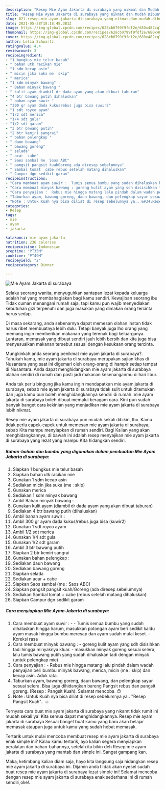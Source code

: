 ```yaml
---
description: "Resep Mie Ayam Jakarta di surabaya yang nikmat dan Mudah Dibuat"
title: "Resep Mie Ayam Jakarta di surabaya yang nikmat dan Mudah Dibuat"
slug: 821-resep-mie-ayam-jakarta-di-surabaya-yang-nikmat-dan-mudah-dibuat
date: 2021-05-28T18:18:48.381Z
image: https://img-global.cpcdn.com/recipes/628cb0799f9fdf2e/680x482cq70/mie-ayam-jakarta-di-surabaya-foto-resep-utama.jpg
thumbnail: https://img-global.cpcdn.com/recipes/628cb0799f9fdf2e/680x482cq70/mie-ayam-jakarta-di-surabaya-foto-resep-utama.jpg
cover: https://img-global.cpcdn.com/recipes/628cb0799f9fdf2e/680x482cq70/mie-ayam-jakarta-di-surabaya-foto-resep-utama.jpg
author: Lelia Schwartz
ratingvalue: 4.4
reviewcount: 3
recipeingredient:
- "1 bungkus mie telur basah"
- " bahan utk racikan mie"
- "1 sdm kecap asin"
- " micin jika suka me  skip"
- " merica"
- "1 sdm minyak bawang"
- " Bahan minyak bawang "
- " kulit ayam diambil dr dada ayam yang akan dibuat taburan"
- "4 btr bawang putih dihaluskan"
- " bahan ayam suwir "
- "300 gr ayam dada kukusrebus juga bisa suwir2"
- "1 sdt royco ayam"
- "1/2 sdt merica"
- "1/4 sdt gula"
- "1/2 sdt garam"
- "3 btr bawang putih"
- "2 btr kemiri sangrai"
- " bahan pelengkap "
- " daun bawang"
- " bawang goreng"
- " selada"
- " acar  cabe"
- " Saos sambal me  Saos ABC"
- " pangsit pangsit kuahGoreng ada diresep sebelumnya"
- " Sambal tomat  cabe rebus setelah matang dihaluskan"
- " Campur dgn sedikit garam"
recipeinstructions:
- "Cara membuat ayam suwir :  Tumis semua bumbu yang sudah dihaluskan hingga harum, masukkan potongan ayam beri sedikit kaldu ayam masak hingga bumbu meresap dan ayam sudah mulai keset.  Koreksi rasa"
- "Cara membuat minyak bawang : goreng kulit ayam yang sdh disisihkan tadi hingga minyaknya kluar. masukkan minyak goreng sesuai selera, lalu tumis bawang putih yang sudah dihaluskan tadi dengan minyak (untuk pelengkap mie)"
- "Cara penyajian :  Rebus mie hingga matang lalu pindah dalam wadah penyajian beri bumbu minyak bawang, merica, micin (me : skip) dan kecap asin. Aduk rata."
- "Taburkan ayam, bawang goreng, daun bawang, dan pelengkap sayur sesuai selera. Bisa juga dihidangkan bareng Pangsit rebus dan pangsit goreng. (Resep : Pangsit Kuah). Selamat mencoba. 😉"
- "Note : Untuk Kuah nya bisa diliat di resep sebelumnya ya.. &#34;Resep Pangsit Kuah&#34;.. ☺"
categories:
- Resep
tags:
- mie
- ayam
- jakarta

katakunci: mie ayam jakarta 
nutrition: 236 calories
recipecuisine: Indonesian
preptime: "PT35M"
cooktime: "PT49M"
recipeyield: "2"
recipecategory: Dinner

---
```



![Mie Ayam Jakarta di surabaya](https://img-global.cpcdn.com/recipes/628cb0799f9fdf2e/680x482cq70/mie-ayam-jakarta-di-surabaya-foto-resep-utama.jpg)

Selaku seorang wanita, menyuguhkan santapan lezat kepada keluarga adalah hal yang membahagiakan bagi kamu sendiri. Kewajiban seorang ibu Tidak cuman menangani rumah saja, tapi kamu pun wajib menyediakan kebutuhan gizi terpenuhi dan juga masakan yang dimakan orang tercinta harus sedap.

Di masa  sekarang, anda sebenarnya dapat memesan olahan instan tidak harus ribet membuatnya lebih dulu. Tetapi banyak juga lho orang yang memang ingin memberikan makanan yang terenak bagi keluarganya. Lantaran, memasak yang dibuat sendiri jauh lebih bersih dan kita juga bisa menyesuaikan makanan tersebut sesuai dengan kesukaan orang tercinta. 



Mungkinkah anda seorang penikmat mie ayam jakarta di surabaya?. Tahukah kamu, mie ayam jakarta di surabaya merupakan sajian khas di Nusantara yang saat ini digemari oleh orang-orang di hampir setiap tempat di Nusantara. Anda dapat menghidangkan mie ayam jakarta di surabaya olahan sendiri di rumah dan pasti jadi makanan kesenanganmu di hari libur.

Anda tak perlu bingung jika kamu ingin mendapatkan mie ayam jakarta di surabaya, sebab mie ayam jakarta di surabaya tidak sulit untuk ditemukan dan juga kamu pun boleh menghidangkannya sendiri di rumah. mie ayam jakarta di surabaya boleh dibuat memalui beragam cara. Kini pun sudah banyak banget cara kekinian yang menjadikan mie ayam jakarta di surabaya lebih nikmat.

Resep mie ayam jakarta di surabaya pun mudah sekali dibikin, lho. Kamu tidak perlu capek-capek untuk memesan mie ayam jakarta di surabaya, sebab Kita mampu menyiapkan di rumah sendiri. Bagi Kalian yang akan menghidangkannya, di bawah ini adalah resep menyajikan mie ayam jakarta di surabaya yang lezat yang mampu Kita hidangkan sendiri.

<!--inarticleads1-->

##### Bahan-bahan dan bumbu yang digunakan dalam pembuatan Mie Ayam Jakarta di surabaya:

1. Siapkan 1 bungkus mie telur basah
1. Siapkan  bahan utk racikan mie
1. Gunakan 1 sdm kecap asin
1. Sediakan  micin jika suka (me : skip)
1. Gunakan  merica
1. Sediakan 1 sdm minyak bawang
1. Ambil  Bahan minyak bawang :
1. Gunakan  kulit ayam (diambil dr dada ayam yang akan dibuat taburan)
1. Sediakan 4 btr bawang putih (dihaluskan)
1. Ambil  bahan ayam suwir :
1. Ambil 300 gr ayam dada kukus/rebus juga bisa (suwir2)
1. Gunakan 1 sdt royco ayam
1. Ambil 1/2 sdt merica
1. Gunakan 1/4 sdt gula
1. Gunakan 1/2 sdt garam
1. Ambil 3 btr bawang putih
1. Siapkan 2 btr kemiri sangrai
1. Gunakan  bahan pelengkap :
1. Sediakan  daun bawang
1. Sediakan  bawang goreng
1. Siapkan  selada
1. Sediakan  acar + cabe
1. Siapkan  Saos sambal (me : Saos ABC)
1. Siapkan  pangsit pangsit kuah/Goreng (ada diresep sebelumnya)
1. Sediakan  Sambal tomat + cabe (rebus setelah matang dihaluskan)
1. Siapkan  Campur dgn sedikit garam




<!--inarticleads2-->

##### Cara menyiapkan Mie Ayam Jakarta di surabaya:

1. Cara membuat ayam suwir : -  - Tumis semua bumbu yang sudah dihaluskan hingga harum, masukkan potongan ayam beri sedikit kaldu ayam masak hingga bumbu meresap dan ayam sudah mulai keset.  - Koreksi rasa
1. Cara membuat minyak bawang : - goreng kulit ayam yang sdh disisihkan tadi hingga minyaknya kluar. - masukkan minyak goreng sesuai selera, lalu tumis bawang putih yang sudah dihaluskan tadi dengan minyak (untuk pelengkap mie)
1. Cara penyajian :  - Rebus mie hingga matang lalu pindah dalam wadah penyajian beri bumbu minyak bawang, merica, micin (me : skip) dan kecap asin. Aduk rata.
1. Taburkan ayam, bawang goreng, daun bawang, dan pelengkap sayur sesuai selera. Bisa juga dihidangkan bareng Pangsit rebus dan pangsit goreng. (Resep : Pangsit Kuah). Selamat mencoba. 😉
1. Note : Untuk Kuah nya bisa diliat di resep sebelumnya ya.. &#34;Resep Pangsit Kuah&#34;.. ☺




Ternyata cara buat mie ayam jakarta di surabaya yang nikamt tidak rumit ini mudah sekali ya! Kita semua dapat menghidangkannya. Resep mie ayam jakarta di surabaya Sesuai banget buat kamu yang baru akan belajar memasak ataupun juga untuk kamu yang sudah hebat memasak.

Tertarik untuk mulai mencoba membuat resep mie ayam jakarta di surabaya enak simple ini? Kalau kamu tertarik, ayo kalian segera menyiapkan peralatan dan bahan-bahannya, setelah itu bikin deh Resep mie ayam jakarta di surabaya yang mantab dan simple ini. Sangat gampang kan. 

Maka, ketimbang kalian diam saja, hayo kita langsung saja hidangkan resep mie ayam jakarta di surabaya ini. Dijamin anda tiidak akan nyesel sudah buat resep mie ayam jakarta di surabaya lezat simple ini! Selamat mencoba dengan resep mie ayam jakarta di surabaya enak sederhana ini di rumah sendiri,oke!.

